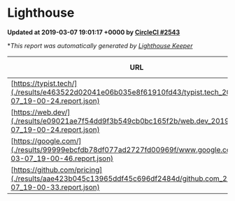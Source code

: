 
# Lighthouse

**Updated at 2019-03-07 19:01:17 +0000 by [CircleCI #2543](https://circleci.com/gh/ItinerisLtd/lighthouse-keeper-example/2543)**

**This report was automatically generated by [Lighthouse Keeper](https://github.com/itinerisltd/lighthouse-keeper)*

| URL | Performance | Accessibility | Best Practices | SEO | PWA | Updated At |
| --- | --- | --- | --- | --- | --- | --- |
| [https://typist.tech/](./results/e463522d02041e06b035e8f61910fd43/typist.tech_2019-03-07_19-00-24.report.json) | 1 |  |  |  |  | 2019-03-07T19:00:24.216Z |
| [https://web.dev/](./results/e09021ae7f54dd9f3b549cb0bc165f2b/web.dev_2019-03-07_19-00-24.report.json) | 0.97 | 0.93 | 0.93 | 0.87 | 1 | 2019-03-07T19:00:24.171Z |
| [https://google.com/](./results/99999ebcfdb78df077ad2727fd00969f/www.google.com_2019-03-07_19-00-46.report.json) | 0.94 | 0.71 | 0.93 | 0.8 | 0.58 | 2019-03-07T19:00:46.233Z |
| [https://github.com/pricing](./results/aae423b045c13965ddf45c696df2484d/github.com_2019-03-07_19-00-33.report.json) | 0.77 | 0.89 | 0.93 | 0.91 | 0.58 | 2019-03-07T19:00:33.450Z |
